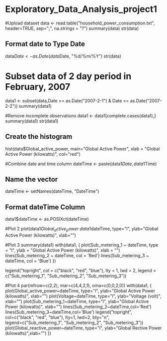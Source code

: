 # Exploratory_Data_Analysis_project1

#Upload dataset
data <- read.table("household_power_consumption.txt", header=TRUE, sep=";", na.strings = "?")
summary(data)
str(data)

## Format date to Type Date
data$Date <- as.Date(data$Date, "%d/%m/%Y")
str(data)

# Subset data of 2 day period in February, 2007
data1 <- subset(data,Date >= as.Date("2007-2-1") & Date <= as.Date("2007-2-2"))
summary(data1)

#Remove incomplete observations
data1 <- data1[complete.cases(data1),]
summary(data1)
str(data1)

## Create the histogram
hist(data$Global_active_power, main="Global Active Power", xlab = "Global Active Power (kilowatts)", col="red")



#Combine date and time column
dateTime <- paste(data1$Date, data1$Time)
## Name the vector
dateTime <- setNames(dateTime, "DateTime")

## Format dateTime Column
data1$dateTime <- as.POSIXct(dateTime)

#Plot 2
plot(data1$Global_active_power~data1$dateTime, type="l", ylab="Global Active Power (kilowatts)", xlab="")

#Plot 3
summary(data1)
with(data1, {
        plot(Sub_metering_1 ~ dateTime, type = "l", 
             ylab = "Global Active Power (kilowatts)", xlab = "")
        lines(Sub_metering_2 ~ dateTime, col = 'Red')
        lines(Sub_metering_3 ~ dateTime, col = 'Blue')
})


legend("topright", col = c("black", "red", "blue"), lty = 1, lwd = 2, 
       legend = c("Sub_metering_1", "Sub_metering_2", "Sub_metering_3"))

#Plot 4 
par(mfrow=c(2,2), mar=c(4,4,2,1), oma=c(0,0,2,0))
with(data1, {
        plot(Global_active_power~dateTime, type="l", 
             ylab="Global Active Power (kilowatts)", xlab="")
        plot(Voltage~dateTime, type="l", 
             ylab="Voltage (volt)", xlab="")
        plot(Sub_metering_1~dateTime, type="l", 
             ylab="Global Active Power (kilowatts)", xlab="")
        lines(Sub_metering_2~dateTime,col='Red')
        lines(Sub_metering_3~dateTime,col='Blue')
        legend("topright", col=c("black", "red", "blue"), lty=1, lwd=2, bty="n",
               legend=c("Sub_metering_1", "Sub_metering_2", "Sub_metering_3"))
        plot(Global_reactive_power~dateTime, type="l", 
             ylab="Global Rective Power (kilowatts)",xlab="")
})
